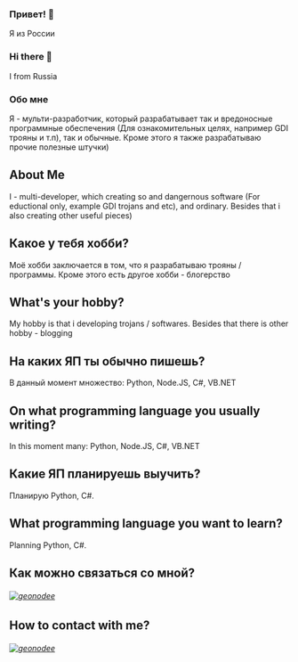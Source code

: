 ### Привет! 👋
Я из России
### Hi there 👋
I from Russia
### Обо мне
Я - мульти-разработчик, который разрабатывает так и вредоносные программные обеспечения (Для ознакомительных целях, например GDI трояны и т.п), так и обычные. Кроме этого я также разрабатываю прочие полезные штучки)
## About Me
I - multi-developer, which creating so and dangernous software (For eductional only, example GDI trojans and etc), and ordinary. Besides that i also creating other useful pieces)
## Какое у тебя хобби?
Моё хобби заключается в том, что я разрабатываю трояны / программы. Кроме этого есть другое хобби - блогерство
## What's your hobby?
My hobby is that i developing trojans / softwares. Besides that there is other hobby - blogging
## На каких ЯП ты обычно пишешь?
В данный момент множество: Python, Node.JS, C#, VB.NET
## On what programming language you usually writing?
In this moment many: Python, Node.JS, C#, VB.NET
## Какие ЯП планируешь выучить?
Планирую Python, C#.
## What programming language you want to learn?
Planning Python, C#.
## Как можно связаться со мной?
###### [![geonodee](https://img.shields.io/badge/Телеграм-blue?style=for-the-badge&logo=Telegram)](https://t.me/SuperTank1337)
## How to contact with me?
###### [![geonodee](https://img.shields.io/badge/Telegram-blue?style=for-the-badge&logo=Telegram)](https://t.me/SuperTank1337)
